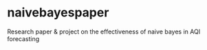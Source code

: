# naivebayespaper
Research paper &amp; project on the effectiveness of naive bayes in AQI forecasting
